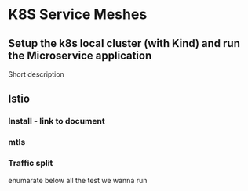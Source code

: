 # K8S Service Meshes

## Setup the k8s local cluster (with Kind) and run the Microservice application
Short description

## Istio
### Install - link to document
### mtls
### Traffic split
enumarate below all the test we wanna run
